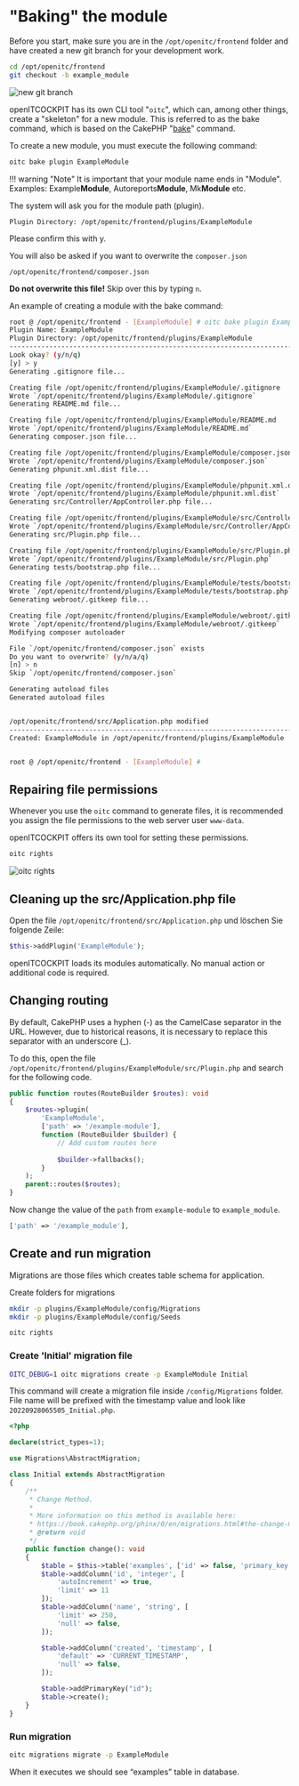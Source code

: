 # "Baking" the module

Before you start, make sure you are in the `/opt/openitc/frontend` folder and have created a new git branch for your development work.

```bash
cd /opt/openitc/frontend
git checkout -b example_module
```

![new git branch](/images/prepare-for-new-module.png)

openITCOCKPIT has its own CLI tool "`oitc`", which can, among other things, create a "skeleton" for a new module. This is referred to as the bake command, which is based on the CakePHP "[bake](https://book.cakephp.org/4/en/plugins.html#creating-a-plugin-using-bake)" command.

To create a new module, you must execute the following command:
```bash
oitc bake plugin ExampleModule
```

!!! warning "Note"
    It is important that your module name ends in "Module". Examples: Example**Module**, Autoreports**Module**, Mk**Module** etc.

The system will ask you for the module path (plugin).
```
Plugin Directory: /opt/openitc/frontend/plugins/ExampleModule
```
Please confirm this with y.

You will also be asked if you want to overwrite the `composer.json`
```
/opt/openitc/frontend/composer.json
```
**Do not overwrite this file!** Skip over this by typing `n`.

An example of creating a module with the bake command:

```bash
root @ /opt/openitc/frontend - [ExampleModule] # oitc bake plugin ExampleModule
Plugin Name: ExampleModule
Plugin Directory: /opt/openitc/frontend/plugins/ExampleModule
-------------------------------------------------------------------------------
Look okay? (y/n/q)
[y] > y
Generating .gitignore file...

Creating file /opt/openitc/frontend/plugins/ExampleModule/.gitignore
Wrote `/opt/openitc/frontend/plugins/ExampleModule/.gitignore`
Generating README.md file...

Creating file /opt/openitc/frontend/plugins/ExampleModule/README.md
Wrote `/opt/openitc/frontend/plugins/ExampleModule/README.md`
Generating composer.json file...

Creating file /opt/openitc/frontend/plugins/ExampleModule/composer.json
Wrote `/opt/openitc/frontend/plugins/ExampleModule/composer.json`
Generating phpunit.xml.dist file...

Creating file /opt/openitc/frontend/plugins/ExampleModule/phpunit.xml.dist
Wrote `/opt/openitc/frontend/plugins/ExampleModule/phpunit.xml.dist`
Generating src/Controller/AppController.php file...

Creating file /opt/openitc/frontend/plugins/ExampleModule/src/Controller/AppController.php
Wrote `/opt/openitc/frontend/plugins/ExampleModule/src/Controller/AppController.php`
Generating src/Plugin.php file...

Creating file /opt/openitc/frontend/plugins/ExampleModule/src/Plugin.php
Wrote `/opt/openitc/frontend/plugins/ExampleModule/src/Plugin.php`
Generating tests/bootstrap.php file...

Creating file /opt/openitc/frontend/plugins/ExampleModule/tests/bootstrap.php
Wrote `/opt/openitc/frontend/plugins/ExampleModule/tests/bootstrap.php`
Generating webroot/.gitkeep file...

Creating file /opt/openitc/frontend/plugins/ExampleModule/webroot/.gitkeep
Wrote `/opt/openitc/frontend/plugins/ExampleModule/webroot/.gitkeep`
Modifying composer autoloader

File `/opt/openitc/frontend/composer.json` exists
Do you want to overwrite? (y/n/a/q)
[n] > n
Skip `/opt/openitc/frontend/composer.json`

Generating autoload files
Generated autoload files


/opt/openitc/frontend/src/Application.php modified
-------------------------------------------------------------------------------
Created: ExampleModule in /opt/openitc/frontend/plugins/ExampleModule


root @ /opt/openitc/frontend - [ExampleModule] #
```

## Repairing file permissions

Whenever you use the `oitc` command to generate files, it is recommended you assign the file permissions to the web server user `www-data`.

openITCOCKPIT offers its own tool for setting these permissions.

```bash
oitc rights
```

![oitc rights](/images/oitc-rights.png)

## Cleaning up the src/Application.php file
Open the file `/opt/openitc/frontend/src/Application.php` und löschen Sie folgende Zeile:
```php
$this->addPlugin('ExampleModule');
```

openITCOCKPIT loads its modules automatically. No manual action or additional code is required.

## Changing routing

By default, CakePHP uses a hyphen (-) as the CamelCase separator in the URL. However, due to historical reasons, it is necessary to replace this separator with an underscore (_).

To do this, open the file `/opt/openitc/frontend/plugins/ExampleModule/src/Plugin.php` and search for the following code.

```php
public function routes(RouteBuilder $routes): void
{
    $routes->plugin(
        'ExampleModule',
        ['path' => '/example-module'],
        function (RouteBuilder $builder) {
            // Add custom routes here
 
            $builder->fallbacks();
        }
    );
    parent::routes($routes);
}
```

Now change the value of the `path` from `example-module` to `example_module`.

```php
['path' => '/example_module'],
```

## Create and run migration

Migrations are those files which creates table schema for application.

Create folders for migrations

```bash
mkdir -p plugins/ExampleModule/config/Migrations
mkdir -p plugins/ExampleModule/config/Seeds

oitc rights
```

### Create 'Initial' migration file

```bash
OITC_DEBUG=1 oitc migrations create -p ExampleModule Initial
```

This command will create a migration file inside `/config/Migrations` folder.
File name will be prefixed with the timestamp value and look like `20220928065505_Initial.php`.

``` php
<?php

declare(strict_types=1);

use Migrations\AbstractMigration;

class Initial extends AbstractMigration
{
    /**
     * Change Method.
     *
     * More information on this method is available here:
     * https://book.cakephp.org/phinx/0/en/migrations.html#the-change-method
     * @return void
     */
    public function change(): void
    {
        $table = $this->table('examples', ['id' => false, 'primary_key' => ['id']]);
        $table->addColumn('id', 'integer', [
            'autoIncrement' => true,
            'limit' => 11
        ]);
        $table->addColumn('name', 'string', [
            'limit' => 250,
            'null' => false,
        ]);

        $table->addColumn('created', 'timestamp', [
            'default' => 'CURRENT_TIMESTAMP',
            'null' => false,
        ]);

        $table->addPrimaryKey("id");
        $table->create();
    }
}
```
### Run migration
```bash
oitc migrations migrate -p ExampleModule
```
When it executes we should see “examples” table in database.
